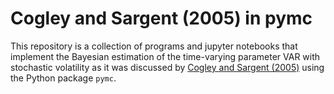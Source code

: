 # Cogley and Sargent (2005) in pymc

This repository is a collection of programs and jupyter notebooks that implement the Bayesian estimation of the time-varying parameter VAR with stochastic volatility as it was discussed by [Cogley and Sargent (2005)](http://www.sciencedirect.com/science/article/pii/S1094202505000049) using the Python package `pymc`.
